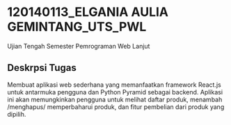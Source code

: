 # 120140113_ELGANIA AULIA GEMINTANG_UTS_PWL
Ujian Tengah Semester Pemrograman Web Lanjut

## Deskrpsi Tugas
Membuat aplikasi web sederhana yang memanfaatkan framework React.js untuk antarmuka pengguna dan Python Pyramid sebagai backend.
Aplikasi ini akan memungkinkan pengguna untuk melihat daftar produk, menambah /menghapus/ memperbaharui produk, dan fitur pembelian dari produk yang dipilih.